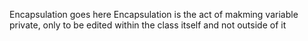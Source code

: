 Encapsulation goes here 
Encapsulation is the act of makming variable private, only to be edited within the class itself and not outside of it 